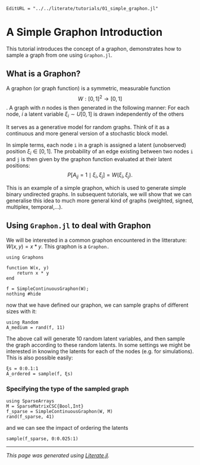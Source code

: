 ```@meta
EditURL = "../../literate/tutorials/01_simple_graphon.jl"
```

#  A Simple Graphon Introduction

This tutorial introduces the concept of a graphon, demonstrates how to sample a graph from one using `Graphon.jl`.

## What is a Graphon?

A graphon (or graph function) is a symmetric, measurable function $$W: [0, 1]^2 \to [0, 1]$$.
A graph with $n$ nodes is then generated in the following manner:
 For each node, $i$ a latent variable $\xi_i \sim U[0,1]$ is drawn independently of the others

It serves as a generative model for random graphs. Think of it as a continuous and more general version of a stochastic block model.

In simple terms, each node `i` in a graph is assigned a latent (unobserved) position $ξ_i \in [0, 1]$. The probability of an edge existing between two nodes `i` and `j` is then given by the graphon function evaluated at their latent positions: $$P[A_{ij} = 1 \mid \xi_i,\xi_j] = W(\xi_i,\xi_j).$$

This is an example of a simple graphon, which is used to generate simple binary undirected graphs. In subsequent tutorials, we will show that we can generalise this idea to much more general kind of graphs (weighted, signed, multiplex, temporal,...).

## Using `Graphon.jl` to deal with Graphon

We will be interested in a common graphon encountered in the litterature: $W(x,y)=x*y$. This graphon is a `Graphon.`

````@example 01_simple_graphon
using Graphons

function W(x, y)
    return x * y
end

f = SimpleContinuousGraphon(W);
nothing #hide
````

now that we have defined our graphon, we can sample graphs of different sizes with it:

````@example 01_simple_graphon
using Random
A_medium = rand(f, 11)
````

The above call will generate 10 random latent variables, and then sample the graph according to these random latents.
In some settings we might be interested in knowing the latents for each of the nodes (e.g. for simulations). This is also possible easily:

````@example 01_simple_graphon
ξs = 0:0.1:1
A_ordered = sample(f, ξs)
````

### Specifying the type of the sampled graph

````@example 01_simple_graphon
using SparseArrays
M = SparseMatrixCSC{Bool,Int}
f_sparse = SimpleContinuousGraphon(W, M)
rand(f_sparse, 41)
````

and we can see the impact of ordering the latents

````@example 01_simple_graphon
sample(f_sparse, 0:0.025:1)
````

---

*This page was generated using [Literate.jl](https://github.com/fredrikekre/Literate.jl).*

